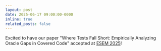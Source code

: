 ```yaml
---
layout: post
date: 2025-06-17 09:00:00-0000
inline: true
related_posts: false
---
```


Excited to have our paper "Where Tests Fall Short: Empirically Analyzing Oracle Gaps in Covered Code" accepted at [ESEM 2025](https://conf.researchr.org/home/esem-2025)!
